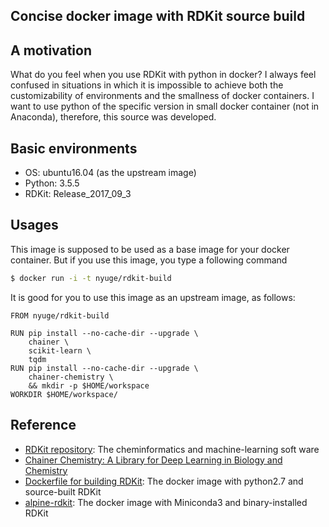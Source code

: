 Concise docker image with RDKit source build
------

## A motivation
What do you feel when you use RDKit with python in docker?
I always feel confused in situations in which it is impossible to achieve both the customizability of environments and the smallness of docker containers.
I want to use python of the specific version in small docker container (not in Anaconda), therefore, this source was developed.

## Basic environments
+ OS: ubuntu16.04 (as the upstream image)
+ Python: 3.5.5
+ RDKit: Release_2017_09_3

## Usages
This image is supposed to be used as a base image for your docker container. But if you use this image, you type a following command
```bash
$ docker run -i -t nyuge/rdkit-build
```

It is good for you to use this image as an upstream image, as follows:
```
FROM nyuge/rdkit-build

RUN pip install --no-cache-dir --upgrade \
    chainer \
    scikit-learn \
    tqdm
RUN pip install --no-cache-dir --upgrade \
    chainer-chemistry \
    && mkdir -p $HOME/workspace
WORKDIR $HOME/workspace/
```

## Reference
+ [RDKit repository](https://github.com/rdkit/rdkit): The cheminformatics and machine-learning soft ware
+ [Chainer Chemistry: A Library for Deep Learning in Biology and Chemistry](https://github.com/pfnet-research/chainer-chemistry)
+ [Dockerfile for building RDKit](https://github.com/InformaticsMatters/rdkit/tree/Release_2017_03_1): The docker image with python2.7 and source-built RDKit
+ [alpine-rdkit](https://github.com/kubor/alpine-rdkit): The docker image with Miniconda3 and binary-installed RDKit
